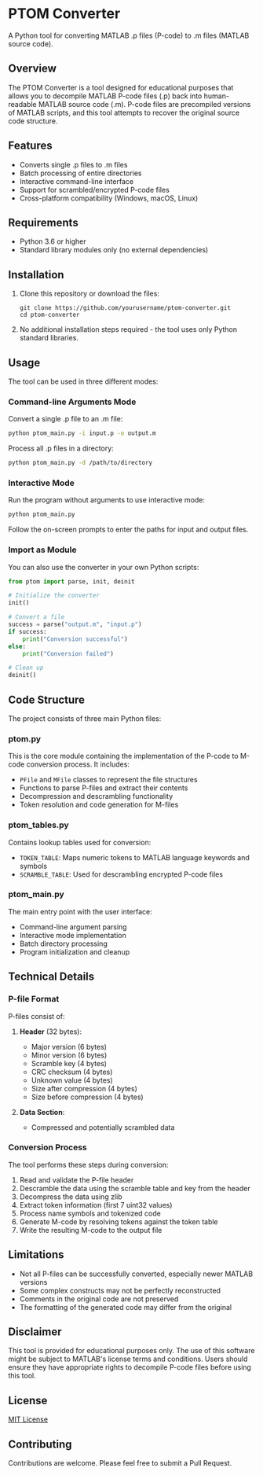 # PTOM Converter

A Python tool for converting MATLAB .p files (P-code) to .m files (MATLAB source code).

## Overview

The PTOM Converter is a tool designed for educational purposes that allows you to decompile MATLAB P-code files (.p) back into human-readable MATLAB source code (.m). P-code files are precompiled versions of MATLAB scripts, and this tool attempts to recover the original source code structure.

## Features

- Converts single .p files to .m files
- Batch processing of entire directories
- Interactive command-line interface
- Support for scrambled/encrypted P-code files
- Cross-platform compatibility (Windows, macOS, Linux)

## Requirements

- Python 3.6 or higher
- Standard library modules only (no external dependencies)

## Installation

1. Clone this repository or download the files:
   ```
   git clone https://github.com/yourusername/ptom-converter.git
   cd ptom-converter
   ```

2. No additional installation steps required - the tool uses only Python standard libraries.

## Usage

The tool can be used in three different modes:

### Command-line Arguments Mode

Convert a single .p file to an .m file:

```bash
python ptom_main.py -i input.p -o output.m
```

Process all .p files in a directory:

```bash
python ptom_main.py -d /path/to/directory
```

### Interactive Mode

Run the program without arguments to use interactive mode:

```bash
python ptom_main.py
```

Follow the on-screen prompts to enter the paths for input and output files.

### Import as Module

You can also use the converter in your own Python scripts:

```python
from ptom import parse, init, deinit

# Initialize the converter
init()

# Convert a file
success = parse("output.m", "input.p")
if success:
    print("Conversion successful")
else:
    print("Conversion failed")

# Clean up
deinit()
```

## Code Structure

The project consists of three main Python files:

### ptom.py

This is the core module containing the implementation of the P-code to M-code conversion process. It includes:

- `PFile` and `MFile` classes to represent the file structures
- Functions to parse P-files and extract their contents
- Decompression and descrambling functionality
- Token resolution and code generation for M-files

### ptom_tables.py

Contains lookup tables used for conversion:

- `TOKEN_TABLE`: Maps numeric tokens to MATLAB language keywords and symbols
- `SCRAMBLE_TABLE`: Used for descrambling encrypted P-code files

### ptom_main.py

The main entry point with the user interface:

- Command-line argument parsing
- Interactive mode implementation
- Batch directory processing
- Program initialization and cleanup

## Technical Details

### P-file Format

P-files consist of:

1. **Header** (32 bytes):
   - Major version (6 bytes)
   - Minor version (6 bytes)
   - Scramble key (4 bytes)
   - CRC checksum (4 bytes)
   - Unknown value (4 bytes)
   - Size after compression (4 bytes)
   - Size before compression (4 bytes)

2. **Data Section**:
   - Compressed and potentially scrambled data

### Conversion Process

The tool performs these steps during conversion:

1. Read and validate the P-file header
2. Descramble the data using the scramble table and key from the header
3. Decompress the data using zlib
4. Extract token information (first 7 uint32 values)
5. Process name symbols and tokenized code
6. Generate M-code by resolving tokens against the token table
7. Write the resulting M-code to the output file

## Limitations

- Not all P-files can be successfully converted, especially newer MATLAB versions
- Some complex constructs may not be perfectly reconstructed
- Comments in the original code are not preserved
- The formatting of the generated code may differ from the original

## Disclaimer

This tool is provided for educational purposes only. The use of this software might be subject to MATLAB's license terms and conditions. Users should ensure they have appropriate rights to decompile P-code files before using this tool.

## License

[MIT License](LICENSE)

## Contributing

Contributions are welcome. Please feel free to submit a Pull Request.
